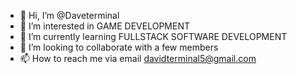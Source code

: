 - 👋 Hi, I’m @Daveterminal
- 👀 I’m interested in GAME DEVELOPMENT
- 🌱 I’m currently learning FULLSTACK SOFTWARE DEVELOPMENT
- 💞️ I’m looking to collaborate with a few members
- 📫 How to reach me via email davidterminal5@gmail.com

<!---
Daveterminal/Daveterminal is a ✨ special ✨ repository because its `README.md` (this file) appears on your GitHub profile.
You can click the Preview link to take a look at your changes.
--->
